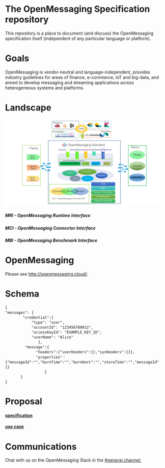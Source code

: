 # The OpenMessaging Specification repository

This repository is a place to document (and discuss) the OpenMessaging specification itself (independent of any particular language or platform).

# Goals
OpenMessaging is vendor-neutral and language-independent, provides industry guidelines for areas of finance, e-commerce, IoT and big-data, and aimed to develop messaging and streaming applications across heterogeneous systems and platforms.

# Landscape
![landscape](assets/images/landscape-0.2.0-alpha.png)
##### MRI - OpenMessaging Runtime Interface
##### MCI - OpenMessaging Connector Interface
##### MBI - OpenMessaging Benchmark Interface

# OpenMessaging
Please see http://openmessaging.cloud/.

# Schema
    {       
    "messages": {
            "credential":{
                "type": "user", 
                "accountId": "123456789012", 
                "accessKeyId": "EXAMPLE_KEY_ID", 
                "userName": "Alice"
                   },
             "message":{
                  "headers":{"userHeaders":{},"sysHeaders":{}},
                  "properties"：{"messageId":"","bornTime":"","bornHost":"","storeTime":"","messageId":"","borenTime":"","bornHost":"","storeTime":"","deliveryTime":"","deliveryCount":"","ttl":"","correlationId":"","priority":"","traceId":"","transactionId":""},"bodies":{}
                      }
           }
    }



# Proposal
#### [specification](specification.md)
#### [use case](usecase.md)


# Communications
Chat with us on the OpenMessaging Slack in the [#general channel:](https://openmessaging.herokuapp.com/) 

